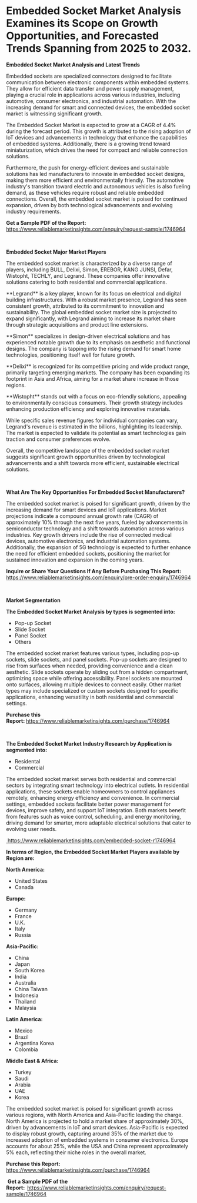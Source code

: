 <p><h1>Embedded Socket Market Analysis Examines its Scope on Growth Opportunities, and Forecasted Trends Spanning from 2025 to 2032.</h1></p><p><strong>Embedded Socket Market Analysis and Latest Trends</strong></p>
<p><p>Embedded sockets are specialized connectors designed to facilitate communication between electronic components within embedded systems. They allow for efficient data transfer and power supply management, playing a crucial role in applications across various industries, including automotive, consumer electronics, and industrial automation. With the increasing demand for smart and connected devices, the embedded socket market is witnessing significant growth.</p><p>The Embedded Socket Market is expected to grow at a CAGR of 4.4% during the forecast period. This growth is attributed to the rising adoption of IoT devices and advancements in technology that enhance the capabilities of embedded systems. Additionally, there is a growing trend toward miniaturization, which drives the need for compact and reliable connection solutions. </p><p>Furthermore, the push for energy-efficient devices and sustainable solutions has led manufacturers to innovate in embedded socket designs, making them more efficient and environmentally friendly. The automotive industry's transition toward electric and autonomous vehicles is also fueling demand, as these vehicles require robust and reliable embedded connections. Overall, the embedded socket market is poised for continued expansion, driven by both technological advancements and evolving industry requirements.</p></p>
<p><strong>Get a Sample PDF of the Report:&nbsp;</strong> <a href="https://www.reliablemarketinsights.com/enquiry/request-sample/1746964?utm_campaign=3216&utm_medium=2&utm_source=Github&utm_content=ia&utm_term=15042025&utm_id=embedded-socket">https://www.reliablemarketinsights.com/enquiry/request-sample/1746964</a></p>
<p>&nbsp;</p>
<p><strong>Embedded Socket Major Market Players</strong></p>
<p><p>The embedded socket market is characterized by a diverse range of players, including BULL, Delixi, Simon, EREBOR, KANG JUNSI, Defar, Wistopht, TECHLY, and Legrand. These companies offer innovative solutions catering to both residential and commercial applications.</p><p>**Legrand** is a key player, known for its focus on electrical and digital building infrastructures. With a robust market presence, Legrand has seen consistent growth, attributed to its commitment to innovation and sustainability. The global embedded socket market size is projected to expand significantly, with Legrand aiming to increase its market share through strategic acquisitions and product line extensions.</p><p>**Simon** specializes in design-driven electrical solutions and has experienced notable growth due to its emphasis on aesthetic and functional designs. The company is tapping into the rising demand for smart home technologies, positioning itself well for future growth.</p><p>**Delixi** is recognized for its competitive pricing and wide product range, primarily targeting emerging markets. The company has been expanding its footprint in Asia and Africa, aiming for a market share increase in those regions.</p><p>**Wistopht** stands out with a focus on eco-friendly solutions, appealing to environmentally conscious consumers. Their growth strategy includes enhancing production efficiency and exploring innovative materials.</p><p>While specific sales revenue figures for individual companies can vary, Legrand's revenue is estimated in the billions, highlighting its leadership. The market is expected to validate its potential as smart technologies gain traction and consumer preferences evolve.</p><p>Overall, the competitive landscape of the embedded socket market suggests significant growth opportunities driven by technological advancements and a shift towards more efficient, sustainable electrical solutions.</p></p>
<p>&nbsp;</p>
<p><strong>What Are The Key Opportunities For Embedded Socket Manufacturers?</strong></p>
<p><p>The embedded socket market is poised for significant growth, driven by the increasing demand for smart devices and IoT applications. Market projections indicate a compound annual growth rate (CAGR) of approximately 10% through the next five years, fueled by advancements in semiconductor technology and a shift towards automation across various industries. Key growth drivers include the rise of connected medical devices, automotive electronics, and industrial automation systems. Additionally, the expansion of 5G technology is expected to further enhance the need for efficient embedded sockets, positioning the market for sustained innovation and expansion in the coming years.</p></p>
<p><strong>Inquire or Share Your Questions If Any Before Purchasing This Report:</strong> <a href="https://www.reliablemarketinsights.com/enquiry/pre-order-enquiry/1746964?utm_campaign=3216&utm_medium=2&utm_source=Github&utm_content=ia&utm_term=15042025&utm_id=embedded-socket">https://www.reliablemarketinsights.com/enquiry/pre-order-enquiry/1746964</a></p>
<p>&nbsp;</p>
<p><strong>Market Segmentation</strong></p>
<p><strong>The Embedded Socket Market Analysis by types is segmented into:</strong></p>
<p><ul><li>Pop-up Socket</li><li>Slide Socket</li><li>Panel Socket</li><li>Others</li></ul></p>
<p><p>The embedded socket market features various types, including pop-up sockets, slide sockets, and panel sockets. Pop-up sockets are designed to rise from surfaces when needed, providing convenience and a clean aesthetic. Slide sockets operate by sliding out from a hidden compartment, optimizing space while offering accessibility. Panel sockets are mounted onto surfaces, allowing multiple devices to connect easily. Other market types may include specialized or custom sockets designed for specific applications, enhancing versatility in both residential and commercial settings.</p></p>
<p><strong>Purchase this Report:&nbsp;</strong><a href="https://www.reliablemarketinsights.com/purchase/1746964?utm_campaign=3216&utm_medium=2&utm_source=Github&utm_content=ia&utm_term=15042025&utm_id=embedded-socket">https://www.reliablemarketinsights.com/purchase/1746964</a></p>
<p>&nbsp;</p>
<p><strong>The Embedded Socket Market Industry Research by Application is segmented into:</strong></p>
<p><ul><li>Residental</li><li>Commercial</li></ul></p>
<p><p>The embedded socket market serves both residential and commercial sectors by integrating smart technology into electrical outlets. In residential applications, these sockets enable homeowners to control appliances remotely, enhancing energy efficiency and convenience. In commercial settings, embedded sockets facilitate better power management for devices, improve safety, and support IoT integration. Both markets benefit from features such as voice control, scheduling, and energy monitoring, driving demand for smarter, more adaptable electrical solutions that cater to evolving user needs.</p></p>
<p><a href="https://www.reliablemarketinsights.com/embedded-socket-r1746964?utm_campaign=3216&utm_medium=2&utm_source=Github&utm_content=ia&utm_term=15042025&utm_id=embedded-socket">&nbsp;https://www.reliablemarketinsights.com/embedded-socket-r1746964</a></p>
<p><strong>In terms of Region, the Embedded Socket Market Players available by Region are:</strong></p>
<p>
    <p> <strong> North America: </strong>
        <ul>
            <li>United States</li>
            <li>Canada</li>
        </ul>
        </p> 
    <p> <strong> Europe: </strong>
        <ul>
            <li>Germany</li>
            <li>France</li>
            <li>U.K.</li>
            <li>Italy</li>
            <li>Russia</li>
        </ul>
        </p> 
    <p> <strong> Asia-Pacific: </strong>
        <ul>
            <li>China</li>
            <li>Japan</li>
            <li>South Korea</li>
            <li>India</li>
            <li>Australia</li>
            <li>China Taiwan</li>
            <li>Indonesia</li>
            <li>Thailand</li>
            <li>Malaysia</li>
        </ul>
        </p> 
    <p> <strong> Latin America: </strong>
        <ul>
            <li>Mexico</li>
            <li>Brazil</li>
            <li>Argentina Korea</li>
            <li>Colombia</li>
        </ul>
        </p> 
    <p> <strong> Middle East & Africa: </strong>
        <ul>
            <li>Turkey</li>
            <li>Saudi</li>
            <li>Arabia</li>
            <li>UAE</li>
            <li>Korea</li>
        </ul>
    </p>
    </p>
<p><p>The embedded socket market is poised for significant growth across various regions, with North America and Asia-Pacific leading the charge. North America is projected to hold a market share of approximately 30%, driven by advancements in IoT and smart devices. Asia-Pacific is expected to display robust growth, capturing around 35% of the market due to increased adoption of embedded systems in consumer electronics. Europe accounts for about 25%, while the USA and China represent approximately 5% each, reflecting their niche roles in the overall market.</p></p>
<p><strong>Purchase this Report: </strong><a href="https://www.reliablemarketinsights.com/purchase/1746964?utm_campaign=3216&utm_medium=2&utm_source=Github&utm_content=ia&utm_term=15042025&utm_id=embedded-socket">https://www.reliablemarketinsights.com/purchase/1746964</a></p>
<p>&nbsp;<strong>Get a Sample PDF of the Report:&nbsp;&nbsp;</strong><a href="https://www.reliablemarketinsights.com/enquiry/request-sample/1746964?utm_campaign=3216&utm_medium=2&utm_source=Github&utm_content=ia&utm_term=15042025&utm_id=embedded-socket">https://www.reliablemarketinsights.com/enquiry/request-sample/1746964</a></p>
<p><strong></strong></p>
<p><p></p><p></p><p></p></p>